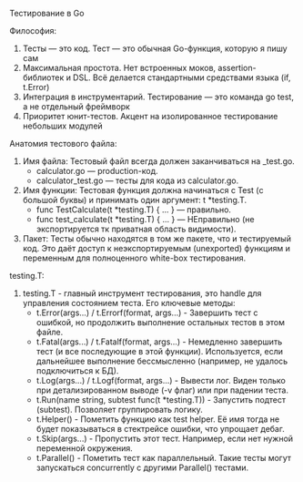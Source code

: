 Тестирование в Go

Философия:
1. Тесты — это код. Тест — это обычная Go-функция, которую я пишу сам
2. Максимальная простота. Нет встроенных моков, assertion-библиотек и DSL. Всё делается стандартными средствами языка (if, t.Error)
3. Интеграция в инструментарий. Тестирование — это команда go test, а не отдельный фреймворк
4. Приоритет юнит-тестов. Акцент на изолированное тестирование небольших модулей

Анатомия тестового файла:
1. Имя файла: Тестовый файл всегда должен заканчиваться на _test.go.
    * calculator.go — production-код.
    * calculator_test.go — тесты для кода из calculator.go.
2. Имя функции: Тестовая функция должна начинаться с Test (с большой буквы) и принимать один аргумент: t *testing.T.
    * func TestCalculate(t *testing.T) { ... } — правильно.
    * func test_calculate(t *testing.T) { ... } — НЕправильно (не экспортируется тк приватная область видимости).
3. Пакет: Тесты обычно находятся в том же пакете, что и тестируемый код. Это даёт доступ к неэкспортируемым (unexported) функциям и переменным для полноценного white-box тестирования.

testing.T:
1. testing.T - главный инструмент тестирования, это handle для управления состоянием теста. Его ключевые методы:
    * t.Error(args...) / t.Errorf(format, args...)   - Завершить тест с ошибкой, но продолжить выполнение остальных тестов в этом файле.
    * t.Fatal(args...) / t.Fatalf(format, args...)   - Немедленно завершить тест (и все последующие в этой функции). Используется, если дальнейшее выполнение бессмысленно (например, не удалось подключиться к БД).
    * t.Log(args...) / t.Logf(format, args...)	     - Вывести лог. Виден только при детализированном выводе (-v флаг) или при падении теста.
    * t.Run(name string, subtest func(t *testing.T)) - Запустить подтест (subtest). Позволяет группировать логику.
    * t.Helper()	                                 - Пометить функцию как test helper. Её имя тогда не будет показываться в стектрейсе ошибки, что упрощает дебаг.
    * t.Skip(args...)                                - Пропустить этот тест. Например, если нет нужной переменной окружения.
    * t.Parallel()                                   - Пометить тест как параллельный. Такие тесты могут запускаться concurrently с другими Parallel() тестами.
 
